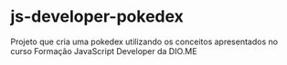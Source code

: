 # js-developer-pokedex
Projeto que cria uma pokedex utilizando os conceitos apresentados no curso Formação JavaScript Developer da DIO.ME
